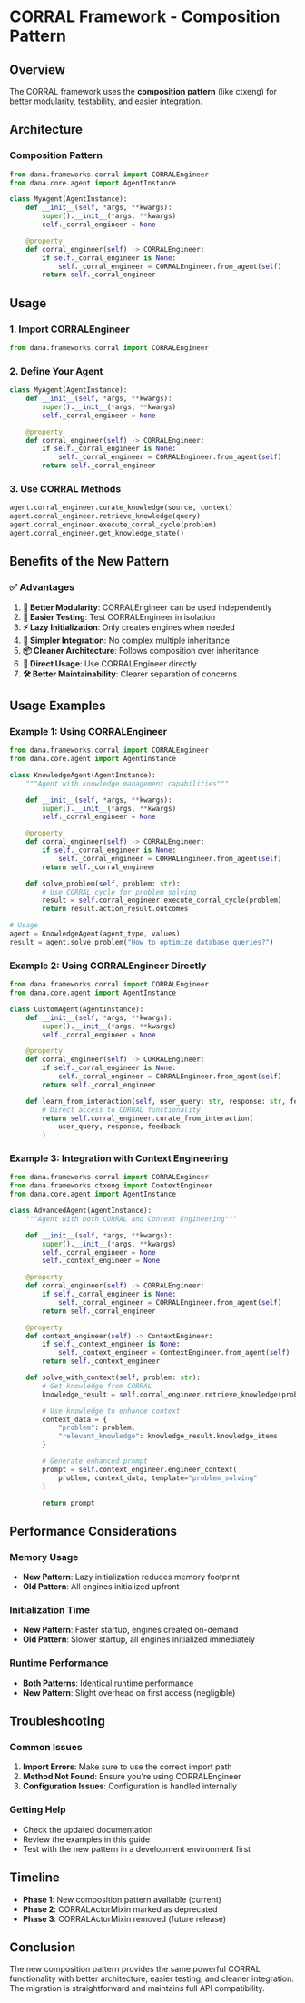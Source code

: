 # CORRAL Framework - Composition Pattern

## Overview

The CORRAL framework uses the **composition pattern** (like ctxeng) for better modularity, testability, and easier integration.

## Architecture

### Composition Pattern
```python
from dana.frameworks.corral import CORRALEngineer
from dana.core.agent import AgentInstance

class MyAgent(AgentInstance):
    def __init__(self, *args, **kwargs):
        super().__init__(*args, **kwargs)
        self._corral_engineer = None

    @property
    def corral_engineer(self) -> CORRALEngineer:
        if self._corral_engineer is None:
            self._corral_engineer = CORRALEngineer.from_agent(self)
        return self._corral_engineer
```

## Usage

### 1. Import CORRALEngineer

```python
from dana.frameworks.corral import CORRALEngineer
```

### 2. Define Your Agent

```python
class MyAgent(AgentInstance):
    def __init__(self, *args, **kwargs):
        super().__init__(*args, **kwargs)
        self._corral_engineer = None

    @property
    def corral_engineer(self) -> CORRALEngineer:
        if self._corral_engineer is None:
            self._corral_engineer = CORRALEngineer.from_agent(self)
        return self._corral_engineer
```

### 3. Use CORRAL Methods

```python
agent.corral_engineer.curate_knowledge(source, context)
agent.corral_engineer.retrieve_knowledge(query)
agent.corral_engineer.execute_corral_cycle(problem)
agent.corral_engineer.get_knowledge_state()
```

## Benefits of the New Pattern

### ✅ Advantages

1. **🎯 Better Modularity**: CORRALEngineer can be used independently
2. **🧪 Easier Testing**: Test CORRALEngineer in isolation
3. **⚡ Lazy Initialization**: Only creates engines when needed
4. **🔧 Simpler Integration**: No complex multiple inheritance
5. **📦 Cleaner Architecture**: Follows composition over inheritance
6. **🔄 Direct Usage**: Use CORRALEngineer directly
7. **🛠️ Better Maintainability**: Clearer separation of concerns


## Usage Examples

### Example 1: Using CORRALEngineer

```python
from dana.frameworks.corral import CORRALEngineer
from dana.core.agent import AgentInstance

class KnowledgeAgent(AgentInstance):
    """Agent with knowledge management capabilities"""

    def __init__(self, *args, **kwargs):
        super().__init__(*args, **kwargs)
        self._corral_engineer = None

    @property
    def corral_engineer(self) -> CORRALEngineer:
        if self._corral_engineer is None:
            self._corral_engineer = CORRALEngineer.from_agent(self)
        return self._corral_engineer

    def solve_problem(self, problem: str):
        # Use CORRAL cycle for problem solving
        result = self.corral_engineer.execute_corral_cycle(problem)
        return result.action_result.outcomes

# Usage
agent = KnowledgeAgent(agent_type, values)
result = agent.solve_problem("How to optimize database queries?")
```

### Example 2: Using CORRALEngineer Directly

```python
from dana.frameworks.corral import CORRALEngineer
from dana.core.agent import AgentInstance

class CustomAgent(AgentInstance):
    def __init__(self, *args, **kwargs):
        super().__init__(*args, **kwargs)
        self._corral_engineer = None

    @property
    def corral_engineer(self) -> CORRALEngineer:
        if self._corral_engineer is None:
            self._corral_engineer = CORRALEngineer.from_agent(self)
        return self._corral_engineer

    def learn_from_interaction(self, user_query: str, response: str, feedback: str):
        # Direct access to CORRAL functionality
        return self.corral_engineer.curate_from_interaction(
            user_query, response, feedback
        )
```

### Example 3: Integration with Context Engineering

```python
from dana.frameworks.corral import CORRALEngineer
from dana.frameworks.ctxeng import ContextEngineer
from dana.core.agent import AgentInstance

class AdvancedAgent(AgentInstance):
    """Agent with both CORRAL and Context Engineering"""

    def __init__(self, *args, **kwargs):
        super().__init__(*args, **kwargs)
        self._corral_engineer = None
        self._context_engineer = None

    @property
    def corral_engineer(self) -> CORRALEngineer:
        if self._corral_engineer is None:
            self._corral_engineer = CORRALEngineer.from_agent(self)
        return self._corral_engineer

    @property
    def context_engineer(self) -> ContextEngineer:
        if self._context_engineer is None:
            self._context_engineer = ContextEngineer.from_agent(self)
        return self._context_engineer

    def solve_with_context(self, problem: str):
        # Get knowledge from CORRAL
        knowledge_result = self.corral_engineer.retrieve_knowledge(problem)

        # Use knowledge to enhance context
        context_data = {
            "problem": problem,
            "relevant_knowledge": knowledge_result.knowledge_items
        }

        # Generate enhanced prompt
        prompt = self.context_engineer.engineer_context(
            problem, context_data, template="problem_solving"
        )

        return prompt
```

## Performance Considerations

### Memory Usage
- **New Pattern**: Lazy initialization reduces memory footprint
- **Old Pattern**: All engines initialized upfront

### Initialization Time
- **New Pattern**: Faster startup, engines created on-demand
- **Old Pattern**: Slower startup, all engines initialized immediately

### Runtime Performance
- **Both Patterns**: Identical runtime performance
- **New Pattern**: Slight overhead on first access (negligible)

## Troubleshooting

### Common Issues

1. **Import Errors**: Make sure to use the correct import path
2. **Method Not Found**: Ensure you're using CORRALEngineer
3. **Configuration Issues**: Configuration is handled internally

### Getting Help

- Check the updated documentation
- Review the examples in this guide
- Test with the new pattern in a development environment first

## Timeline

- **Phase 1**: New composition pattern available (current)
- **Phase 2**: CORRALActorMixin marked as deprecated
- **Phase 3**: CORRALActorMixin removed (future release)

## Conclusion

The new composition pattern provides the same powerful CORRAL functionality with better architecture, easier testing, and cleaner integration. The migration is straightforward and maintains full API compatibility.
